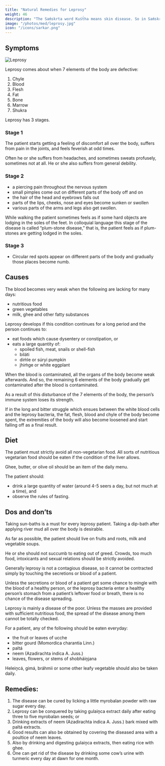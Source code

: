 ```yaml
---
title: "Natural Remedies for Leprosy"
weight: 46
description: "The Saḿskrta word Kuśt́ha means skin disease. So in Saḿskrta, prickly heat is also a kind of Kuśt́ha. But what in modern Indian languages we take kuśt́ha (leprosy) to be is called in Saḿskrta, Bátarakta Roga."
image: "/photos/med/leprosy.jpg"
icon: "/icons/sarkar.png"
---
```



## Symptoms

<!-- The Saḿskrta word “Kuśt́ha” means “skin disease.” So in Saḿskrta prickly heat is also a kind of Kuśt́ha. But what in modern Indian languages we take kuśt́ha (leprosy) to be is called in Saḿskrta, “Bátarakta Roga.” -->

![Leprosy](/photos/med/leprosy.jpg)

Leprosy comes about when 7 elements of the body are defective:

1. Chyle
2. Blood
3. Flesh
4. Fat
5. Bone
6. Marrow
7. Shukra

 <!-- due to the disturbance of the seven constituent elements of the body. In other words, leprosy develops only when all seven elements of the body, i.e., the  are defective. -->

Leprosy has 3 stages. 

### Stage 1 

The patient starts getting a feeling of discomfort all over the body, suffers from pain in the joints, and feels feverish at odd times. 

Often he or she suffers from headaches, and sometimes sweats profusely, sometimes not at all. He or she also suffers from general debility.


### Stage 2

- a piercing pain throughout the nervous system
- small pimples come out on different parts of the body off and on
- the hair of the head and eyebrows falls out
- parts of the lips, cheeks, nose and eyes become sunken or swollen
- various parts of the arms and legs also get swollen. 

While walking the patient sometimes feels as if some hard objects are lodging in the soles of the feet. In colloquial language this stage of the disease is called “plum-stone disease,” that is, the patient feels as if plum-stones are getting lodged in the soles.


### Stage 3

- Circular red spots appear on different parts of the body and gradually those places become numb.


## Causes

 <!-- are lacking for days together,  -->

The blood becomes very weak when the following are lacking for many days:
- nutritious food
- green vegetables
- milk, ghee and other fatty substances

Leprosy develops if this condition continues for a long period and the person continues to:
- eat foods which cause dysentery or constipation, or
- eats a large quantity of:
  - spoiled fish, meat, snails or shell-fish
  - biláti
  - diḿle or súryi pumpkin
  - jhiḿge or white eggplant


When the blood is contaminated, all the organs of the body become weak afterwards. And so, the remaining 6 elements of the body gradually get contaminated after the blood is contaminated. 

As a result of this disturbance of the 7 elements of the body, the person’s immune system loses its strength. 

If in the long and bitter struggle which ensues between the white blood cells and the leprosy bacteria, the fat, flesh, blood and chyle of the body become spent, the extremities of the body will also become loosened and start falling off as a final result.

<!-- Treatment:
Morning – Utkśepa Mudrá, Padahastásana, Agnisára Mudrá, Ud́d́ayana Mudrá, Naokásana, and Shiitalii Kumbhaka. Then massage the affected limbs.
Evening – Ud́d́ayana Mudrá, Agnisára Mudrá, Bandhatraya Yoga Mudrá, Sarváuṋgásana and Mayúrásana.
 -->

## Diet

The patient must strictly avoid all non-vegetarian food. All sorts of nutritious vegetarian food should be eaten if the condition of the liver allows. 

Ghee, butter, or olive oil should be an item of the daily menu. 

The patient should:
- drink a large quantity of water (around 4-5 seers a day, but not much at a time), and
- observe the rules of fasting.


## Dos and don’ts

Taking sun-baths is a must for every leprosy patient. Taking a dip-bath after applying river mud all over the body is desirable. 

As far as possible, the patient should live on fruits and roots, milk and vegetable soups. 

He or she should not succumb to eating out of greed. Crowds, too much food, intoxicants and sexual relations should be strictly avoided.

Generally leprosy is not a contagious disease, so it cannot be contracted simply by touching the secretions or blood of a patient. 

Unless the secretions or blood of a patient get some chance to mingle with the blood of a healthy person, or the leprosy bacteria enter a healthy person’s stomach from a patient’s leftover food or breath, there is no chance of the disease spreading.

Leprosy is mainly a disease of the poor. Unless the masses are provided with sufficient nutritious food, the spread of the disease among them cannot be totally checked.

For a patient, any of the following should be eaten everyday:
- the fruit or leaves of ucche
- bitter gourd (Momordica charantia Linn.)
- paltá
- neem (Azadirachta indica A. Juss.) 
- leaves, flowers, or stems of shobháiṋjana

Heleiṋcá, gimá, bráhmii or some other leafy vegetable should also be taken daily.


## Remedies:

1. The disease can be cured by licking a little myrobalan powder with raw sugar every day.
2. Leprosy can be conquered by taking gulaiṋca extract daily after eating three to five myrobalan seeds; or
3. Drinking extracts of neem (Azadirachta indica A. Juss.) bark mixed with paltá extracts.
4. Good results can also be obtained by covering the diseased area with a poultice of neem leaves.
5. Also by drinking and digesting gulaiṋca extracts, then eating rice with ghee.
6. One can get rid of the disease by drinking some cow’s urine with turmeric every day at dawn for one month.

